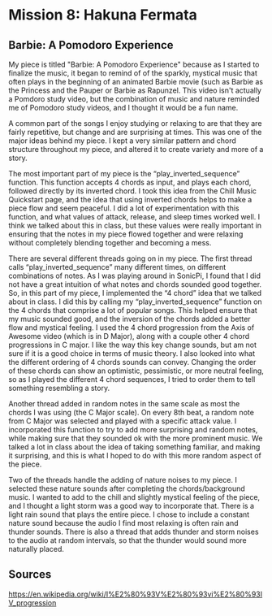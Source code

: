# Mission 8: Hakuna Fermata 

## Barbie: A Pomodoro Experience

My piece is titled "Barbie: A Pomodoro Experience" because as I started to finalize the music, it began to remind of of the sparkly, mystical music that often plays in the beginning of an animated Barbie movie (such as Barbie as the Princess and the Pauper or Barbie as Rapunzel. This video isn't actually a Pomdoro study video, but the combination of music and nature reminded me of Pomodoro study videos, and I thought it would be a fun name. 


A common part of the songs I enjoy studying or relaxing to are that they are fairly repetitive, but change and are surprising at times. This was one of the major ideas behind my piece. I kept a very similar pattern and chord structure throughout my piece, and altered it to create variety and more of a story. 

The most important part of my piece is the “play_inverted_sequence” function. This function accepts 4 chords as input, and plays each chord, followed directly by its inverted chord. I took this idea from the Chill Music Quickstart page, and the idea that using inverted chords helps to make a piece flow and seem peaceful. I did a lot of experimentation with this function, and what values of attack, release, and sleep times worked well. I think we talked about this in class, but these values were really important in ensuring that the notes in my piece flowed together and were relaxing without completely blending together and becoming a mess.

There are several different threads going on in my piece. The first thread calls “play_inverted_sequence” many different times, on different combinations of notes. As I was playing around in SonicPi, I found that I did not have a great intuition of what notes and chords sounded good together. So, in this part of my piece, I implemented the “4 chord” idea that we talked about in class. I did this by calling my “play_inverted_sequence” function on the 4 chords that comprise a lot of popular songs.  This helped ensure that my music sounded good, and the inversion of the chords added a better flow and mystical feeling. I used the 4 chord progression from the Axis of Awesome video (which is in D Major), along with a couple other 4 chord progressions in C major. I like the way this key change sounds, but am not sure if it is a good choice in terms of music theory. I also looked into what the different ordering of 4 chords sounds can convey. Changing the order of these chords can show an optimistic, pessimistic, or more neutral feeling, so as I played the different 4 chord sequences, I tried to order them to tell something resembling a story.  

Another thread added in random notes in the same scale as most the chords I was using (the C Major scale). On every 8th beat, a random note from C Major was selected and played with a specific attack value. I incorporated this function to try to add more surprising and random notes, while making sure that they sounded ok with the more prominent music. We talked a lot in class about the idea of taking something familiar, and making it surprising, and this is what I hoped to do with this more random aspect of the piece.

Two of the threads handle the adding of nature noises to my piece. I selected these nature sounds after completing the chords/background music. I wanted to add to the chill and slightly mystical feeling of the piece, and I thought a light storm was a good way to incorporate that.  There is a light rain sound that plays the entire piece. I chose to include a constant nature sound because the audio I find most relaxing is often rain and thunder sounds. There is also a thread that adds thunder and storm noises to the audio at random intervals, so that the thunder would sound more naturally placed. 

## Sources
https://en.wikipedia.org/wiki/I%E2%80%93V%E2%80%93vi%E2%80%93IV_progression
